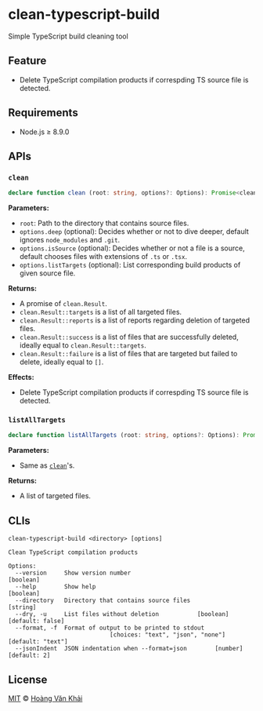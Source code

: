 # clean-typescript-build

Simple TypeScript build cleaning tool

## Feature

* Delete TypeScript compilation products if correspding TS source file is detected.

## Requirements

* Node.js ≥ 8.9.0

## APIs

### `clean`

```typescript
declare function clean (root: string, options?: Options): Promise<clean.Result>
```

**Parameters:**
  * `root`: Path to the directory that contains source files.
  * `options.deep` (optional): Decides whether or not to dive deeper, default ignores `node_modules` and `.git`.
  * `options.isSource` (optional): Decides whether or not a file is a source, default chooses files with extensions of `.ts` or `.tsx`.
  * `options.listTargets` (optional): List corresponding build products of given source file.

**Returns:**
  * A promise of `clean.Result`.
  * `clean.Result::targets` is a list of all targeted files.
  * `clean.Result::reports` is a list of reports regarding deletion of targeted files.
  * `clean.Result::success` is a list of files that are successfully deleted, ideally equal to `clean.Result::targets`.
  * `clean.Result::failure` is a list of files that are targeted but failed to delete, ideally equal to `[]`.

**Effects:**
  * Delete TypeScript compilation products if correspding TS source file is detected.

### `listAllTargets`

```typescript
declare function listAllTargets (root: string, options?: Options): Promise<ReadonlyArray<string>>
```

**Parameters:**
  * Same as [`clean`](#clean)'s.

**Returns:**
  * A list of targeted files.

## CLIs

```
clean-typescript-build <directory> [options]

Clean TypeScript compilation products

Options:
  --version     Show version number                                    [boolean]
  --help        Show help                                              [boolean]
  --directory   Directory that contains source files                    [string]
  --dry, -u     List files without deletion           [boolean] [default: false]
  --format, -f  Format of output to be printed to stdout
                             [choices: "text", "json", "none"] [default: "text"]
  --jsonIndent  JSON indentation when --format=json        [number] [default: 2]
```

## License

[MIT](https://git.io/vhaEz) © [Hoàng Văn Khải](https://github.com/KSXGitHub)
